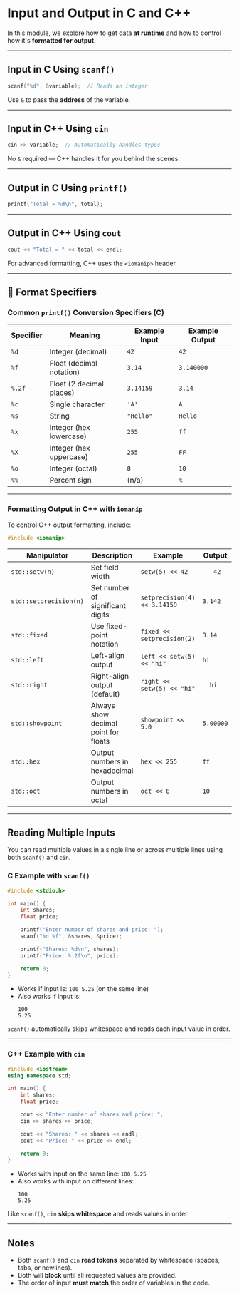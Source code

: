 # Input and Output in C and C++

In this module, we explore how to get data **at runtime** and how to control how it's **formatted for output**.

---

## Input in C Using `scanf()`

```c
scanf("%d", &variable);  // Reads an integer
```

Use `&` to pass the **address** of the variable.

---

## Input in C++ Using `cin`

```cpp
cin >> variable;  // Automatically handles types
```

No `&` required — C++ handles it for you behind the scenes.

---

## Output in C Using `printf()`

```c
printf("Total = %d\n", total);
```

---

## Output in C++ Using `cout`

```cpp
cout << "Total = " << total << endl;
```

For advanced formatting, C++ uses the `<iomanip>` header.

---

## 📏 Format Specifiers

### Common `printf()` Conversion Specifiers (C)

| Specifier | Meaning                        | Example Input | Example Output |
|-----------|--------------------------------|----------------|----------------|
| `%d`      | Integer (decimal)              | `42`           | `42`           |
| `%f`      | Float (decimal notation)       | `3.14`         | `3.140000`     |
| `%.2f`    | Float (2 decimal places)       | `3.14159`      | `3.14`         |
| `%c`      | Single character               | `'A'`          | `A`            |
| `%s`      | String                         | `"Hello"`      | `Hello`        |
| `%x`      | Integer (hex lowercase)        | `255`          | `ff`           |
| `%X`      | Integer (hex uppercase)        | `255`          | `FF`           |
| `%o`      | Integer (octal)                | `8`            | `10`           |
| `%%`      | Percent sign                   | (n/a)          | `%`            |

---

### Formatting Output in C++ with `iomanip`

To control C++ output formatting, include:

```cpp
#include <iomanip>
```

| Manipulator         | Description                                | Example                             | Output           |
|---------------------|--------------------------------------------|-------------------------------------|------------------|
| `std::setw(n)`      | Set field width                            | `setw(5) << 42`                     | `   42`          |
| `std::setprecision(n)` | Set number of significant digits       | `setprecision(4) << 3.14159`       | `3.142`          |
| `std::fixed`        | Use fixed-point notation                   | `fixed << setprecision(2)`         | `3.14`           |
| `std::left`         | Left-align output                          | `left << setw(5) << "hi"`          | `hi   `          |
| `std::right`        | Right-align output (default)               | `right << setw(5) << "hi"`         | `  hi`           |
| `std::showpoint`    | Always show decimal point for floats       | `showpoint << 5.0`                 | `5.00000`        |
| `std::hex`          | Output numbers in hexadecimal              | `hex << 255`                       | `ff`             |
| `std::oct`          | Output numbers in octal                    | `oct << 8`                         | `10`             |

---

## Reading Multiple Inputs

You can read multiple values in a single line or across multiple lines using both `scanf()` and `cin`.

### C Example with `scanf()`

```c
#include <stdio.h>

int main() {
    int shares;
    float price;

    printf("Enter number of shares and price: ");
    scanf("%d %f", &shares, &price);

    printf("Shares: %d\n", shares);
    printf("Price: %.2f\n", price);

    return 0;
}
```

- Works if input is: `100 5.25` (on the same line)
- Also works if input is:
  ```
  100
  5.25
  ```

`scanf()` automatically skips whitespace and reads each input value in order.

---

### C++ Example with `cin`

```cpp
#include <iostream>
using namespace std;

int main() {
    int shares;
    float price;

    cout << "Enter number of shares and price: ";
    cin >> shares >> price;

    cout << "Shares: " << shares << endl;
    cout << "Price: " << price << endl;

    return 0;
}
```

- Works with input on the same line: `100 5.25`
- Also works with input on different lines:
  ```
  100
  5.25
  ```

Like `scanf()`, `cin` **skips whitespace** and reads values in order.

---

## Notes

- Both `scanf()` and `cin` **read tokens** separated by whitespace (spaces, tabs, or newlines).
- Both will **block** until all requested values are provided.
- The order of input **must match** the order of variables in the code.
